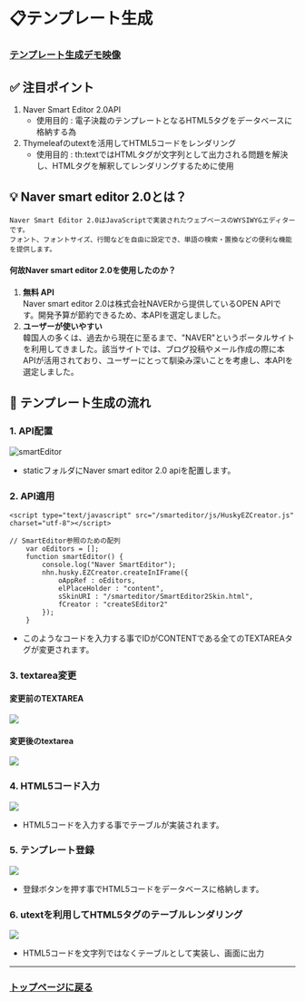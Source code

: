 # 📋テンプレート生成

### <a href="https://youtu.be/v9N_6WpRXqg">テンプレート生成デモ映像</a>

## ✅ 注目ポイント

 1. Naver Smart Editor 2.0API
    - 使用目的 : 電子決裁のテンプレートとなるHTML5タグをデータベースに格納する為
 2. Thymeleafのutextを活用してHTML5コードをレンダリング
    - 使用目的 : th:textではHTMLタグが文字列として出力される問題を解決し、HTMLタグを解釈してレンダリングするために使用

## 💡 Naver smart editor 2.0とは？
  ```
Naver Smart Editor 2.0はJavaScriptで実装されたウェブベースのWYSIWYGエディターです。
フォント、フォントサイズ、行間などを自由に設定でき、単語の検索・置換などの便利な機能を提供します。
  ```
#### 何故Naver smart editor 2.0を使用したのか？
1. **無料 API** <br> Naver smart editor 2.0は株式会社NAVERから提供しているOPEN APIです。開発予算が節約できるため、本APIを選定しました。
2. **ユーザーが使いやすい** <br> 韓国人の多くは、過去から現在に至るまで、"NAVER"というポータルサイトを利用してきました。該当サイトでは、ブログ投稿やメール作成の際に本APIが活用されており、ユーザーにとって馴染み深いことを考慮し、本APIを選定しました。 

## 🔨 テンプレート生成の流れ

### 1. API配置
![smartEditor](https://github.com/leewoosang-hub/CollaVore/blob/master/images/static.png)  
  
- staticフォルダにNaver smart editor 2.0 apiを配置します。

### 2. API適用

```
<script type="text/javascript" src="/smarteditor/js/HuskyEZCreator.js" charset="utf-8"></script>

// SmartEditor参照のための配列
	var oEditors = [];
	function smartEditor() {
		console.log("Naver SmartEditor");
		nhn.husky.EZCreator.createInIFrame({
			oAppRef : oEditors,
			elPlaceHolder : "content",
			sSkinURI : "/smarteditor/SmartEditor2Skin.html",
			fCreator : "createSEditor2"
		});
	}
```

- このようなコードを入力する事でIDがCONTENTである全てのTEXTAREAタグが変更されます。

### 3. textarea変更

#### 変更前のTEXTAREA

<img src="https://github.com/leewoosang-hub/CollaVore/blob/master/images/before_textarea.png"/>

#### 変更後のtextarea

<p>
<img src="https://github.com/leewoosang-hub/CollaVore/blob/master/images/after_textarea.png" />
</p>

### 4. HTML5コード入力

<img src="https://github.com/user-attachments/assets/c17a1989-9023-4ba3-bc7b-a89d0263a3b2" />

- HTML5コードを入力する事でテーブルが実装されます。

### 5. テンプレート登録

<p>
<img src="https://github.com/leewoosang-hub/CollaVore/blob/master/images/table_DB.png" style:align="center" />
</p>

- 登録ボタンを押す事でHTML5コードをデータベースに格納します。

### 6. utextを利用してHTML5タグのテーブルレンダリング

<img src="https://github.com/leewoosang-hub/CollaVore/blob/master/images/read_template.png">

- HTML5コードを文字列ではなくテーブルとして実装し、画面に出力

---

### <a href="https://github.com/leewoosang-hub/CollaVore">トップページに戻る
